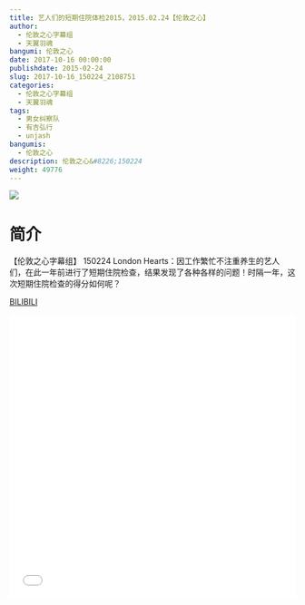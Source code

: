 ```yaml
---
title: 艺人们的短期住院体检2015，2015.02.24【伦敦之心】
author: 
  - 伦敦之心字幕组
  - 天翼羽魂
bangumi: 伦敦之心
date: 2017-10-16 00:00:00
publishdate: 2015-02-24
slug: 2017-10-16_150224_2108751
categories: 
  - 伦敦之心字幕组
  - 天翼羽魂
tags: 
  - 男女纠察队
  - 有吉弘行
  - unjash
bangumis: 
  - 伦敦之心
description: 伦敦之心&#8226;150224
weight: 49776
---
```


![](https://i.imgur.com/o8lUBEK.jpg)

# 简介  
【伦敦之心字幕组】 150224 London Hearts：因工作繁忙不注重养生的艺人们，在此一年前进行了短期住院检查，结果发现了各种各样的问题！时隔一年，这次短期住院检查的得分如何呢？

  [BILIBILI](https://www.bilibili.com/video/av2108751/)


<div class="vcontainer">  <iframe class='video' src="//www.bilibili.com/html/html5player.html?cid=3271700&aid=2108751" width="100%" height="500" frameborder="0" allowfullscreen="allowfullscreen"></iframe></div>
